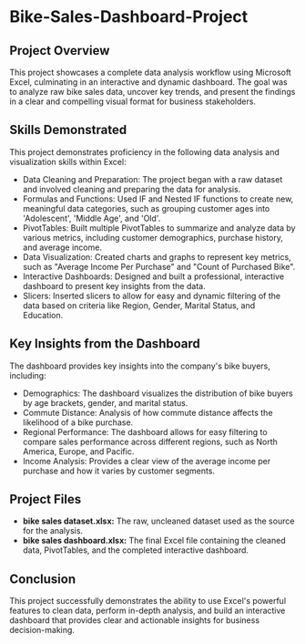 # Bike-Sales-Dashboard-Project

## Project Overview

This project showcases a complete data analysis workflow using Microsoft Excel, culminating in an interactive and dynamic dashboard. The goal was to analyze raw bike sales data, uncover key trends, and present the findings in a clear and compelling visual format for business stakeholders.

## Skills Demonstrated

This project demonstrates proficiency in the following data analysis and visualization skills within Excel:
- Data Cleaning and Preparation: The project began with a raw dataset and involved cleaning and preparing the data for analysis.
- Formulas and Functions: Used IF and Nested IF functions to create new, meaningful data categories, such as grouping customer ages into 'Adolescent', 'Middle Age', and 'Old'.
- PivotTables: Built multiple PivotTables to summarize and analyze data by various metrics, including customer demographics, purchase history, and average income.
- Data Visualization: Created charts and graphs to represent key metrics, such as "Average Income Per Purchase" and "Count of Purchased Bike".
- Interactive Dashboards: Designed and built a professional, interactive dashboard to present key insights from the data.
- Slicers: Inserted slicers to allow for easy and dynamic filtering of the data based on criteria like Region, Gender, Marital Status, and Education.

## Key Insights from the Dashboard

The dashboard provides key insights into the company's bike buyers, including:
- Demographics: The dashboard visualizes the distribution of bike buyers by age brackets, gender, and marital status.
- Commute Distance: Analysis of how commute distance affects the likelihood of a bike purchase.
- Regional Performance: The dashboard allows for easy filtering to compare sales performance across different regions, such as North America, Europe, and Pacific.
- Income Analysis: Provides a clear view of the average income per purchase and how it varies by customer segments.

## Project Files

* **bike sales dataset.xlsx:** The raw, uncleaned dataset used as the source for the analysis.
* **bike sales dashboard.xlsx:** The final Excel file containing the cleaned data, PivotTables, and the completed interactive dashboard.

## Conclusion

This project successfully demonstrates the ability to use Excel's powerful features to clean data, perform in-depth analysis, and build an interactive dashboard that provides clear and actionable insights for business decision-making.
